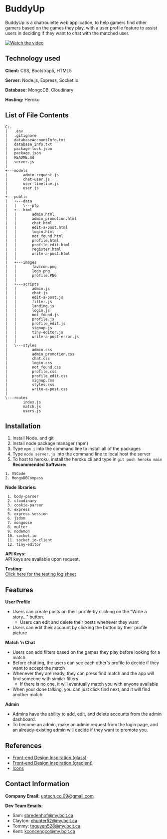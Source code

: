 
# BuddyUp

BuddyUp is a chatroulette web application, to help gamers find other gamers based on the games they play, with a user profile feature to assist users in deciding if they want to chat with the matched user.

[![Watch the video](https://img.youtube.com/vi/zfrqFqDBm3s/maxresdefault.jpg)](https://youtu.be/zfrqFqDBm3s)

## Technology used

**Client:** CSS, Bootstrap5, HTML5

**Server:** Node.js, Express, Socket.io

**Database:** MongoDB, Cloudinary

**Hosting:** Heroku


## List of File Contents
```
C:.
|   .env
|   .gitignore
|   databaseAccountInfo.txt
|   database_info.txt
|   package-lock.json
|   package.json
|   README.md
|   server.js
|
+---models
|       admin-request.js
|       chat-user.js
|       user-timeline.js
|       user.js
|
+---public
|   +---data
|   |   \---pfp
|   +---html
|   |       admin.html
|   |       admin_promotion.html
|   |       chat.html
|   |       edit-a-post.html
|   |       login.html
|   |       not_found.html
|   |       profile.html
|   |       profile_edit.html
|   |       register.html
|   |       write-a-post.html
|   |
|   +---images
|   |       favicon.png
|   |       logo.png
|   |       profile.PNG
|   |
|   +---scripts
|   |       admin.js
|   |       chat.js
|   |       edit-a-post.js
|   |       filter.js
|   |       landing.js
|   |       login.js
|   |       not_found.js
|   |       profile.js
|   |       profile_edit.js
|   |       signup.js
|   |       tiny-editor.js
|   |       write-a-post-error.js
|   |
|   \---styles
|           admin.css
|           admin_promotion.css
|           chat.css
|           login.css
|           not_found.css
|           profile.css
|           profile_edit.css
|           signup.css
|           styles.css
|           write-a-post.css
|
\---routes
        index.js
        match.js
        users.js
```
## Installation
1. Install Node. and git
2. Install node package manager (npm)
3. Type ```npm i``` into the command line to install all of the packages
4. Type ```node server.js``` into the command line to local host the server
5. To host to heroku, install the heroku cli and type in ```git push heroku main```
\
**Recommended Software:** 
```
1. VSCode
2. MongoDBCompass
```

**Node libraries:**
```
 1. body-parser
 2. cloudinary
 3. cookie-parser
 4. express
 5. express-session
 6. jsdom
 7. mongoose
 8. multer
 9. nodemon
 10. socket.io
 11. socket.io-client
 12. tiny-editor
 ```
 **API Keys:** \
 API keys are available upon request.

 **Testing:** \
 [Click here for the testing log sheet](https://docs.google.com/spreadsheets/d/1KaKxvpp6fQiB8izWTNHjA1_0JZfZF1e3IIUn_F1HTRE/edit#gid=394496370) 
 
## Features

 **User Profile**
- Users can create posts on their profile by clicking on the "Write a story..." button.
    - Users can edit and delete their posts whenever they want
- Users can edit their account by clicking the button by their profile picture

**Match 'n Chat**
- Users can add filters based on the games they play before looking for a match 
- Before chatting, the users can see each other's profile to decide if they want to accept the match
- Whenever they are ready, they can press find match and the app will find someone with similar filters 
    - If there is no one, it will eventually match you with anyone available
- When your done talking, you can just click find next, and it will find another match

**Admin**
- Admins have the ability to add, edit, and delete accounts from the admin dashboard.
- To become an admin, make an admin request from the login page, and an already-existing admin will decide if they want to promote you.
## References

- [Front-end Design Inspiration (glass)](https://css.glass/)
- [Front-end Design Inspiration (gradient)](https://cssgradient.io/)
- [Icons](https://fontawesome.com/)




## Contact Information

**Company Email:**
uptech.co.09@gmail.com

**Dev Team Emails:**
- Sam: sbredenhof@my.bcit.ca
- Clayton: chunter52@my.bcit.ca
- Tommy: tnguyen528@my.bcit.ca
- Kent: kconcengco@my.bcit.ca
